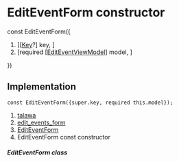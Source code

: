 
<div>

# EditEventForm constructor

</div>


const EditEventForm({

1.  [[[Key](https://api.flutter.dev/flutter/foundation/Key-class.html)?]
    key, ]
2.  [required
    [[EditEventViewModel](../../view_model_after_auth_view_models_event_view_models_edit_event_view_model/EditEventViewModel-class.html)]
    model, ]

})



## Implementation

``` language-dart
const EditEventForm({super.key, required this.model});
```







1.  [talawa](../../index.html)
2.  [edit_events_form](../../views_after_auth_screens_events_edit_events_form/)
3.  [EditEventForm](../../views_after_auth_screens_events_edit_events_form/EditEventForm-class.html)
4.  EditEventForm const constructor

##### EditEventForm class







